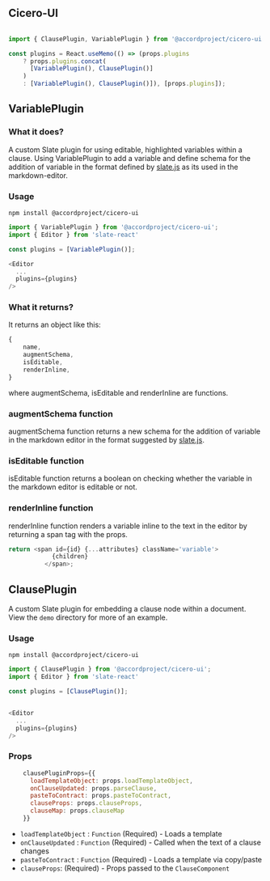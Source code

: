 ## Cicero-UI

```js

import { ClausePlugin, VariablePlugin } from '@accordproject/cicero-ui';

const plugins = React.useMemo(() => (props.plugins
    ? props.plugins.concat(
      [VariablePlugin(), ClausePlugin()]
    )
    : [VariablePlugin(), ClausePlugin()]), [props.plugins]);

```

## VariablePlugin

### What it does?

A custom Slate plugin for using editable, highlighted variables within a clause.
Using VariablePlugin to add a variable and define schema for the addition of variable in the format defined by [slate.js](https://docs.slatejs.org/) as its used in the markdown-editor.

### Usage

```shell
npm install @accordproject/cicero-ui
```

```js
import { VariablePlugin } from '@accordproject/cicero-ui';
import { Editor } from 'slate-react'

const plugins = [VariablePlugin()];

<Editor
  ...
  plugins={plugins}
/>

```

### What it returns?

It returns an object like this:

```js
{
    name,
    augmentSchema,
    isEditable,
    renderInline,
}

```

where augmentSchema, isEditable and renderInline are functions.

### augmentSchema function

augmentSchema function returns a new schema for the addition of variable in the markdown editor in the format suggested by [slate.js](https://docs.slatejs.org/).

### isEditable function

isEditable function returns a boolean on checking whether the variable in the markdown editor is editable or not.

### renderInline function

renderInline function renders a variable inline to the text in the editor by returning a span tag with the props.

```js
return <span id={id} {...attributes} className='variable'>
            {children}
          </span>;

```


## ClausePlugin

A custom Slate plugin for embedding a clause node within a document. View the `demo` directory for more of an example.

### Usage

```shell
npm install @accordproject/cicero-ui
```

```js
import { ClausePlugin } from '@accordproject/cicero-ui';
import { Editor } from 'slate-react'

const plugins = [ClausePlugin()];


<Editor
  ...
  plugins={plugins}
/>
```

### Props

```js
    clausePluginProps={{
      loadTemplateObject: props.loadTemplateObject,
      onClauseUpdated: props.parseClause,
      pasteToContract: props.pasteToContract,
      clauseProps: props.clauseProps,
      clauseMap: props.clauseMap
    }}
```

* `loadTemplateObject` : `Function` (Required) - Loads a template
* `onClauseUpdated` : `Function` (Required) - Called when the text of a clause changes
* `pasteToContract` : `Function` (Required) - Loads a template via copy/paste
* `clauseProps`: (Required) - Props passed to the `ClauseComponent`
